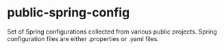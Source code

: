 # public-spring-config

Set of Spring configurations collected from various public projects.
Spring configuration files are either .properties or .yaml files.